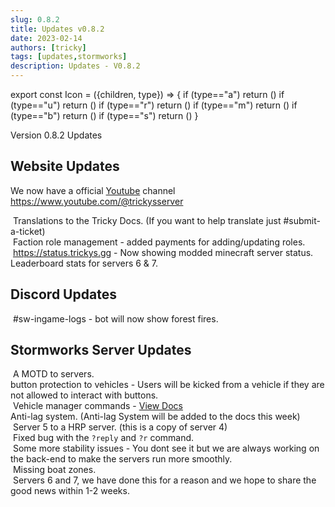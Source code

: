 ```yaml
---
slug: 0.8.2
title: Updates v0.8.2
date: 2023-02-14
authors: [tricky]
tags: [updates,stormworks]
description: Updates - V0.8.2
---
```

export const Icon = ({children, type}) => {
  if (type=="a") return (<i class="fas fa-plus update-add" title="Added"></i>)
  if (type=="u") return (<i class="fas fa-arrow-up update-updated" title="Updated"></i>)
  if (type=="r") return (<i class="fas fa-minus update-removed" title="Removed"></i>)
  if (type=="m") return (<i class="fas fa-exchange-alt update-moved" title="Moved"></i>)
  if (type=="b") return (<i class="fas fa-bug update-bug" title="Bug"></i>)
  if (type=="s") return (<i class="fas fa-star update-star" title="Star"></i>)
}

Version 0.8.2 Updates

<!--truncate-->

## Website Updates

We now have a official <i class="fa-brands fa-youtube"></i> [Youtube](https://www.youtube.com/@trickysserver) channel https://www.youtube.com/@trickysserver

&#8203;<Icon type="a"></Icon> Translations to the Tricky Docs. (If you want to help translate just [<a class="discord-text">#submit-a-ticket</a>](discord://discord.com/channels/710922135580835950/846373509470748722)) <br/>
&#8203;<Icon type="u"></Icon> Faction role management - added payments for adding/updating roles. <br/>
&#8203;<Icon type="u"></Icon> https://status.trickys.gg - Now showing modded minecraft server status. <br/>
&#8203;<Icon type="r"></Icon> Leaderboard stats for servers 6 & 7. <br/>

## Discord Updates

&#8203;<Icon type="u"></Icon> <a class="discord-text">#sw-ingame-logs</a> - bot will now show forest fires.

## Stormworks Server Updates

&#8203;<Icon type="a"></Icon> A MOTD to servers.<br/>
&#8203;<Icon type="a"></Icon> button protection to vehicles - Users will be kicked from a vehicle if they are not allowed to interact with buttons. <br/>
&#8203;<Icon type="u"></Icon> Vehicle manager commands - [View Docs](/stormworks/commands) <br/>
&#8203;<Icon type="u"></Icon> Anti-lag system. (Anti-lag System will be added to the docs this week) <br/>
&#8203;<Icon type="u"></Icon> Server 5 to a HRP server. (this is a copy of server 4) <br/>
&#8203;<Icon type="b"></Icon> Fixed bug with the <code>?reply</code> and <code>?r</code> command. <br/>
&#8203;<Icon type="b"></Icon> Some more stability issues - You dont see it but we are always working on the back-end to make the servers run more smoothly. <br/>
&#8203;<Icon type="b"></Icon> Missing boat zones. <br/>
&#8203;<Icon type="r"></Icon> Servers 6 and 7, we have done this for a reason and we hope to share the good news within 1-2 weeks.